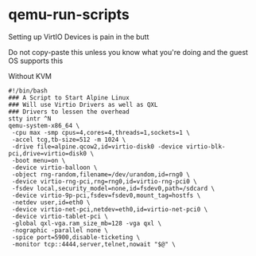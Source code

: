 # qemu-run-scripts
Setting up VirtIO Devices is pain in the butt

Do not copy-paste this unless you know what you're doing and the guest OS supports this

Without KVM
```
#!/bin/bash
### A Script to Start Alpine Linux
### Will use Virtio Drivers as well as QXL
### Drivers to lessen the overhead
stty intr ^N
qemu-system-x86_64 \
 -cpu max -smp cpus=4,cores=4,threads=1,sockets=1 \
 -accel tcg,tb-size=512 -m 1024 \
 -drive file=alpine.qcow2,id=virtio-disk0 -device virtio-blk-pci,drive=virtio=disk0 \
 -boot menu=on \
 -device virtio-balloon \
 -object rng-random,filename=/dev/urandom,id=rng0 \
 -device virtio-rng-pci,rng=rng0,id=virtio-rng-pci0 \
 -fsdev local,security_model=none,id=fsdev0,path=/sdcard \
 -device virtio-9p-pci,fsdev=fsdev0,mount_tag=hostfs \
 -netdev user,id=eth0 \
 -device virtio-net-pci,netdev=eth0,id=virtio-net-pci0 \
 -device virtio-tablet-pci \
 -global qxl-vga.ram_size_mb=128 -vga qxl \
 -nographic -parallel none \
 -spice port=5900,disable-ticketing \
 -monitor tcp::4444,server,telnet,nowait "$@" \
 ```
